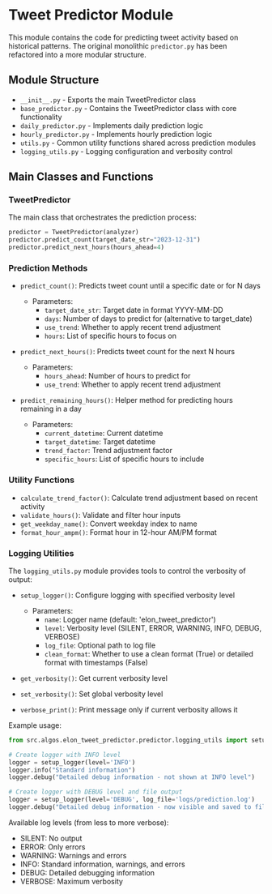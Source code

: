 # Tweet Predictor Module

This module contains the code for predicting tweet activity based on historical patterns. The original monolithic `predictor.py` has been refactored into a more modular structure.

## Module Structure

- `__init__.py` - Exports the main TweetPredictor class
- `base_predictor.py` - Contains the TweetPredictor class with core functionality
- `daily_predictor.py` - Implements daily prediction logic
- `hourly_predictor.py` - Implements hourly prediction logic
- `utils.py` - Common utility functions shared across prediction modules
- `logging_utils.py` - Logging configuration and verbosity control

## Main Classes and Functions

### TweetPredictor

The main class that orchestrates the prediction process:

```python
predictor = TweetPredictor(analyzer)
predictor.predict_count(target_date_str="2023-12-31")
predictor.predict_next_hours(hours_ahead=4)
```

### Prediction Methods

- `predict_count()`: Predicts tweet count until a specific date or for N days

  - Parameters:
    - `target_date_str`: Target date in format YYYY-MM-DD
    - `days`: Number of days to predict for (alternative to target_date)
    - `use_trend`: Whether to apply recent trend adjustment
    - `hours`: List of specific hours to focus on

- `predict_next_hours()`: Predicts tweet count for the next N hours

  - Parameters:
    - `hours_ahead`: Number of hours to predict for
    - `use_trend`: Whether to apply recent trend adjustment

- `predict_remaining_hours()`: Helper method for predicting hours remaining in a day
  - Parameters:
    - `current_datetime`: Current datetime
    - `target_datetime`: Target datetime
    - `trend_factor`: Trend adjustment factor
    - `specific_hours`: List of specific hours to include

### Utility Functions

- `calculate_trend_factor()`: Calculate trend adjustment based on recent activity
- `validate_hours()`: Validate and filter hour inputs
- `get_weekday_name()`: Convert weekday index to name
- `format_hour_ampm()`: Format hour in 12-hour AM/PM format

### Logging Utilities

The `logging_utils.py` module provides tools to control the verbosity of output:

- `setup_logger()`: Configure logging with specified verbosity level

  - Parameters:
    - `name`: Logger name (default: 'elon_tweet_predictor')
    - `level`: Verbosity level (SILENT, ERROR, WARNING, INFO, DEBUG, VERBOSE)
    - `log_file`: Optional path to log file
    - `clean_format`: Whether to use a clean format (True) or detailed format with timestamps (False)

- `get_verbosity()`: Get current verbosity level
- `set_verbosity()`: Set global verbosity level
- `verbose_print()`: Print message only if current verbosity allows it

Example usage:

```python
from src.algos.elon_tweet_predictor.predictor.logging_utils import setup_logger

# Create logger with INFO level
logger = setup_logger(level='INFO')
logger.info("Standard information")
logger.debug("Detailed debug information - not shown at INFO level")

# Create logger with DEBUG level and file output
logger = setup_logger(level='DEBUG', log_file='logs/prediction.log')
logger.debug("Detailed debug information - now visible and saved to file")
```

Available log levels (from less to more verbose):

- SILENT: No output
- ERROR: Only errors
- WARNING: Warnings and errors
- INFO: Standard information, warnings, and errors
- DEBUG: Detailed debugging information
- VERBOSE: Maximum verbosity
